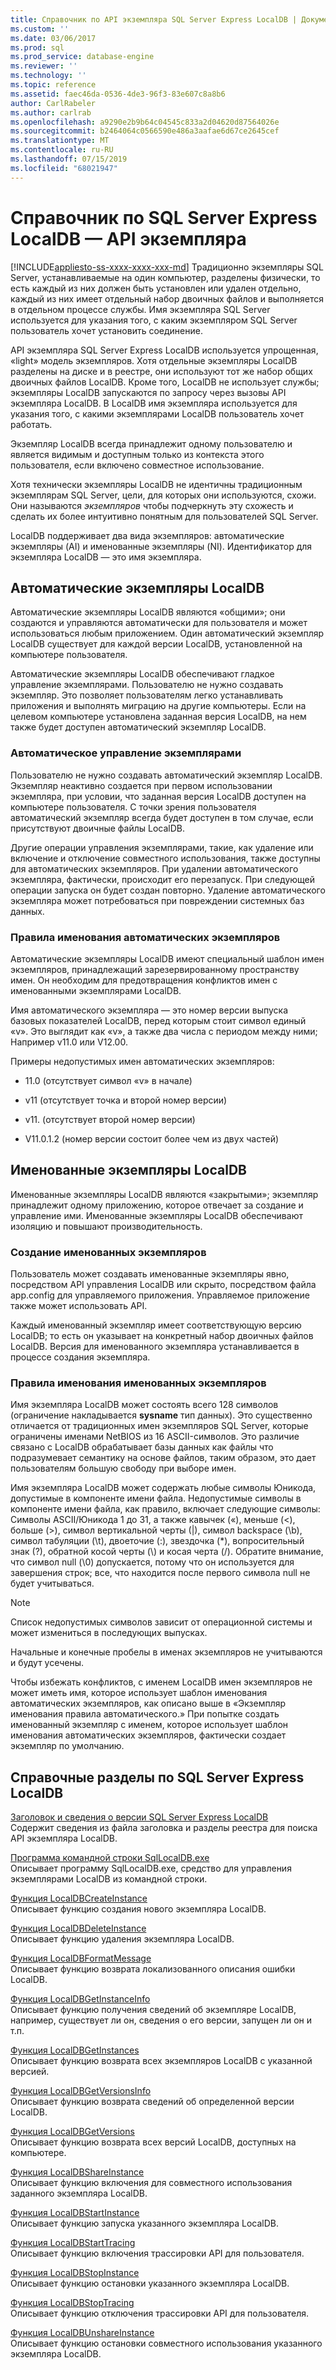 ```yaml
---
title: Справочник по API экземпляра SQL Server Express LocalDB | Документация Майкрософт
ms.custom: ''
ms.date: 03/06/2017
ms.prod: sql
ms.prod_service: database-engine
ms.reviewer: ''
ms.technology: ''
ms.topic: reference
ms.assetid: faec46da-0536-4de3-96f3-83e607c8a8b6
author: CarlRabeler
ms.author: carlrab
ms.openlocfilehash: a9290e2b9b64c04545c833a2d04620d87564026e
ms.sourcegitcommit: b2464064c0566590e486a3aafae6d67ce2645cef
ms.translationtype: MT
ms.contentlocale: ru-RU
ms.lasthandoff: 07/15/2019
ms.locfileid: "68021947"
---
```

# <a name="sql-server-express-localdb-reference---instance-apis"></a>Справочник по SQL Server Express LocalDB — API экземпляра
[!INCLUDE[appliesto-ss-xxxx-xxxx-xxx-md](../../includes/appliesto-ss-xxxx-xxxx-xxx-md.md)]
  Традиционно экземпляры SQL Server, устанавливаемые на один компьютер, разделены физически, то есть каждый из них должен быть установлен или удален отдельно, каждый из них имеет отдельный набор двоичных файлов и выполняется в отдельном процессе службы. Имя экземпляра SQL Server используется для указания того, с каким экземпляром SQL Server пользователь хочет установить соединение.  
  
 API экземпляра SQL Server Express LocalDB используется упрощенная, «light» модель экземпляров. Хотя отдельные экземпляры LocalDB разделены на диске и в реестре, они используют тот же набор общих двоичных файлов LocalDB. Кроме того, LocalDB не использует службы; экземпляры LocalDB запускаются по запросу через вызовы API экземпляра LocalDB. В LocalDB имя экземпляра используется для указания того, с какими экземплярами LocalDB пользователь хочет работать.  
  
 Экземпляр LocalDB всегда принадлежит одному пользователю и является видимым и доступным только из контекста этого пользователя, если включено совместное использование.  
  
 Хотя технически экземпляры LocalDB не идентичны традиционным экземплярам SQL Server, цели, для которых они используются, схожи. Они называются *экземпляров* чтобы подчеркнуть эту схожесть и сделать их более интуитивно понятным для пользователей SQL Server.  
  
 LocalDB поддерживает два вида экземпляров: автоматические экземпляры (AI) и именованные экземпляры (NI). Идентификатор для экземпляра LocalDB — это имя экземпляра.  
  
## <a name="automatic-localdb-instances"></a>Автоматические экземпляры LocalDB  
 Автоматические экземпляры LocalDB являются «общими»; они создаются и управляются автоматически для пользователя и может использоваться любым приложением. Один автоматический экземпляр LocalDB существует для каждой версии LocalDB, установленной на компьютере пользователя.  
  
 Автоматические экземпляры LocalDB обеспечивают гладкое управление экземплярами. Пользователю не нужно создавать экземпляр. Это позволяет пользователям легко устанавливать приложения и выполнять миграцию на другие компьютеры. Если на целевом компьютере установлена заданная версия LocalDB, на нем также будет доступен автоматический экземпляр LocalDB.  
  
### <a name="automatic-instance-management"></a>Автоматическое управление экземплярами  
 Пользователю не нужно создавать автоматический экземпляр LocalDB. Экземпляр неактивно создается при первом использовании экземпляра, при условии, что заданная версия LocalDB доступен на компьютере пользователя. С точки зрения пользователя автоматический экземпляр всегда будет доступен в том случае, если присутствуют двоичные файлы LocalDB.  
  
 Другие операции управления экземплярами, такие, как удаление или включение и отключение совместного использования, также доступны для автоматических экземпляров. При удалении автоматического экземпляра, фактически, происходит его перезапуск. При следующей операции запуска он будет создан повторно. Удаление автоматического экземпляра может потребоваться при повреждении системных баз данных.  
  
### <a name="automatic-instance-naming-rules"></a>Правила именования автоматических экземпляров  
 Автоматические экземпляры LocalDB имеют специальный шаблон имен экземпляров, принадлежащий зарезервированному пространству имен. Он необходим для предотвращения конфликтов имен с именованными экземплярами LocalDB.  
  
 Имя автоматического экземпляра — это номер версии выпуска базовых показателей LocalDB, перед которым стоит символ единый «v». Это выглядит как «v», а также два числа с периодом между ними; Например v11.0 или V12.00.  
  
 Примеры недопустимых имен автоматических экземпляров:  
  
-   11.0 (отсутствует символ «v» в начале)  
  
-   v11 (отсутствует точка и второй номер версии)  
  
-   v11. (отсутствует второй номер версии)  
  
-   V11.0.1.2 (номер версии состоит более чем из двух частей)  
  
## <a name="named-localdb-instances"></a>Именованные экземпляры LocalDB  
 Именованные экземпляры LocalDB являются «закрытыми»; экземпляр принадлежит одному приложению, которое отвечает за создание и управление ими. Именованные экземпляры LocalDB обеспечивают изоляцию и повышают производительность.  
  
### <a name="named-instance-creation"></a>Создание именованных экземпляров  
 Пользователь может создавать именованные экземпляры явно, посредством API управления LocalDB или скрыто, посредством файла app.config для управляемого приложения. Управляемое приложение также может использовать API.  
  
 Каждый именованный экземпляр имеет соответствующую версию LocalDB; то есть он указывает на конкретный набор двоичных файлов LocalDB. Версия для именованного экземпляра устанавливается в процессе создания экземпляра.  
  
### <a name="named-instance-naming-rules"></a>Правила именования именованных экземпляров  
 Имя экземпляра LocalDB может состоять всего 128 символов (ограничение накладывается **sysname** тип данных). Это существенно отличается от традиционных имен экземпляров SQL Server, которые ограничены именами NetBIOS из 16 ASCII-символов. Это различие связано с LocalDB обрабатывает базы данных как файлы что подразумевает семантику на основе файлов, таким образом, это дает пользователям большую свободу при выборе имен.  
  
 Имя экземпляра LocalDB может содержать любые символы Юникода, допустимые в компоненте имени файла. Недопустимые символы в компоненте имени файла, как правило, включает следующие символы: Символы ASCII/Юникода 1 до 31, а также кавычек («), меньше (\<), больше (>), символ вертикальной черты (|), символ backspace (\b), символ табуляции (\t), двоеточие (:), звездочка (*), вопросительный знак (?), обратной косой черты (\\) и косая черта (/). Обратите внимание, что символ null (\0) допускается, потому что он используется для завершения строк; все, что находится после первого символа null не будет учитываться.  
  
> [!NOTE]  
>  Список недопустимых символов зависит от операционной системы и может измениться в последующих выпусках.  
  
 Начальные и конечные пробелы в именах экземпляров не учитываются и будут усечены.  
  
 Чтобы избежать конфликтов, с именем LocalDB имен экземпляров не может иметь имя, которое использует шаблон именования автоматических экземпляров, как описано выше в «Экземпляр именования правила автоматического.» При попытке создать именованный экземпляр с именем, которое использует шаблон именования автоматических экземпляров, фактически создает экземпляр по умолчанию.  
  
## <a name="sql-server-express-localdb-reference-topics"></a>Справочные разделы по SQL Server Express LocalDB  
 [Заголовок и сведения о версии SQL Server Express LocalDB](../../relational-databases/express-localdb-instance-apis/sql-server-express-localdb-header-and-version-information.md)  
 Содержит сведения из файла заголовка и разделы реестра для поиска API экземпляра LocalDB.  
  
 [Программа командной строки SqlLocalDB.exe](../../relational-databases/express-localdb-instance-apis/command-line-management-tool-sqllocaldb-exe.md)  
 Описывает программу SqlLocalDB.exe, средство для управления экземплярами LocalDB из командной строки.  
  
 [Функция LocalDBCreateInstance](../../relational-databases/express-localdb-instance-apis/localdbcreateinstance-function.md)  
 Описывает функцию создания нового экземпляра LocalDB.  
  
 [Функция LocalDBDeleteInstance](../../relational-databases/express-localdb-instance-apis/localdbdeleteinstance-function.md)  
 Описывает функцию удаления экземпляра LocalDB.  
  
 [Функция LocalDBFormatMessage](../../relational-databases/express-localdb-instance-apis/localdbformatmessage-function.md)  
 Описывает функцию возврата локализованного описания ошибки LocalDB.  
  
 [Функция LocalDBGetInstanceInfo](../../relational-databases/express-localdb-instance-apis/localdbgetinstanceinfo-function.md)  
 Описывает функцию получения сведений об экземпляре LocalDB, например, существует ли он, сведения о его версии, запущен ли он и т.п.  
  
 [Функция LocalDBGetInstances](../../relational-databases/express-localdb-instance-apis/localdbgetinstances-function.md)  
 Описывает функцию возврата всех экземпляров LocalDB с указанной версией.  
  
 [Функция LocalDBGetVersionsInfo](../../relational-databases/express-localdb-instance-apis/localdbgetversioninfo-function.md)  
 Описывает функцию возврата сведений об определенной версии LocalDB.  
  
 [Функция LocalDBGetVersions](../../relational-databases/express-localdb-instance-apis/localdbgetversions-function.md)  
 Описывает функцию возврата всех версий LocalDB, доступных на компьютере.  
  
 [Функция LocalDBShareInstance](../../relational-databases/express-localdb-instance-apis/localdbshareinstance-function.md)  
 Описывает функцию включения для совместного использования заданного экземпляра LocalDB.  
  
 [Функция LocalDBStartInstance](../../relational-databases/express-localdb-instance-apis/localdbstartinstance-function.md)  
 Описывает функцию запуска указанного экземпляра LocalDB.  
  
 [Функция LocalDBStartTracing](../../relational-databases/express-localdb-instance-apis/localdbstarttracing-function.md)  
 Описывает функцию включения трассировки API для пользователя.  
  
 [Функция LocalDBStopInstance](../../relational-databases/express-localdb-instance-apis/localdbstopinstance-function.md)  
 Описывает функцию остановки указанного экземпляра LocalDB.  
  
 [Функция LocalDBStopTracing](../../relational-databases/express-localdb-instance-apis/localdbstoptracing-function.md)  
 Описывает функцию отключения трассировки API для пользователя.  
  
 [Функция LocalDBUnshareInstance](../../relational-databases/express-localdb-instance-apis/localdbunshareinstance-function.md)  
 Описывает функцию остановки совместного использования указанного экземпляра LocalDB.  
  
  
